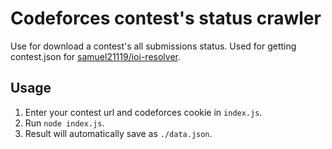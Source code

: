 Codeforces contest's status crawler
===
Use for download a contest's all submissions status. Used for getting contest.json for [samuel21119/ioi-resolver](https://github.com/samuel21119/ioi-resolver).

## Usage
1. Enter your contest url and codeforces cookie in `index.js`. 
2. Run `node index.js`.
3. Result will automatically save as `./data.json`.
